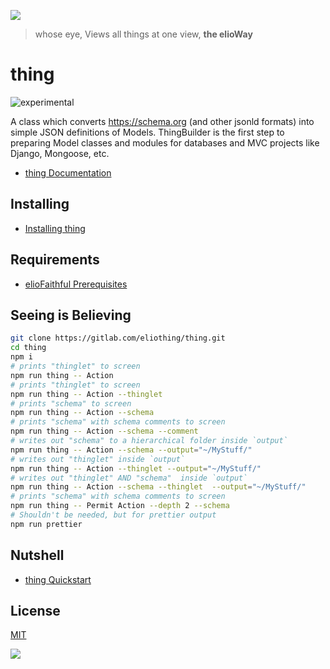 ![](https://elioway.gitlab.io/eliothing/thing/elio-thing-Thing-logo.png)

> whose eye, Views all things at one view, **the elioWay**

# thing

![experimental](https://elioway.gitlab.io/eliosin/icon/devops/experimental/favicon.ico "experimental")

A class which converts <https://schema.org> (and other jsonld formats) into simple JSON definitions of Models. ThingBuilder is the first step to preparing Model classes and modules for databases and MVC projects like Django, Mongoose, etc.

- [thing Documentation](https://elioway.gitlab.io/eliothing/thing/)

## Installing

- [Installing thing](https://elioway.gitlab.io/eliothing/thing/installing.html)

## Requirements

- [elioFaithful Prerequisites](https://elioway.gitlab.io/eliothing/installing.html)

## Seeing is Believing

```bash
git clone https://gitlab.com/eliothing/thing.git
cd thing
npm i
# prints "thinglet" to screen
npm run thing -- Action
# prints "thinglet" to screen
npm run thing -- Action --thinglet
# prints "schema" to screen
npm run thing -- Action --schema
# prints "schema" with schema comments to screen
npm run thing -- Action --schema --comment
# writes out "schema" to a hierarchical folder inside `output`
npm run thing -- Action --schema --output="~/MyStuff/"
# writes out "thinglet" inside `output`
npm run thing -- Action --thinglet --output="~/MyStuff/"
# writes out "thinglet" AND "schema"  inside `output`
npm run thing -- Action --schema --thinglet  --output="~/MyStuff/"
# prints "schema" with schema comments to screen
npm run thing -- Permit Action --depth 2 --schema
# Shouldn't be needed, but for prettier output
npm run prettier
```

## Nutshell

- [thing Quickstart](https://elioway.gitlab.io/eliothing/thing/quickstart.html)

## License

[MIT](license)

![](https://elioway.gitlab.io/eliothing/thing/apple-touch-icon.png)
